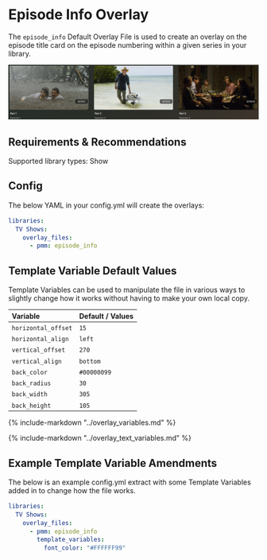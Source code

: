 # Episode Info Overlay

The `episode_info` Default Overlay File is used to create an overlay on the episode title card on the episode numbering within a given series in your library.

![](images/episode_info.png)

## Requirements & Recommendations

Supported library types: Show

## Config

The below YAML in your config.yml will create the overlays:

```yaml
libraries:
  TV Shows:
    overlay_files:
      - pmm: episode_info
```

## Template Variable Default Values

Template Variables can be used to manipulate the file in various ways to slightly change how it works without having to make your own local copy.

| Variable              | Default / Values |
|:----------------------|:-----------------|
| `horizontal_offset`   | `15`             |
| `horizontal_align`    | `left`           |
| `vertical_offset`     | `270`            |
| `vertical_align`      | `bottom`         |
| `back_color`          | `#00000099`      |
| `back_radius`         | `30`             |
| `back_width`          | `305`            |
| `back_height`         | `105`            |

{%
   include-markdown "../overlay_variables.md"
%}

{%
   include-markdown "../overlay_text_variables.md"
%}

## Example Template Variable Amendments

The below is an example config.yml extract with some Template Variables added in to change how the file works.

```yaml
libraries:
  TV Shows:
    overlay_files:
      - pmm: episode_info
        template_variables:
          font_color: "#FFFFFF99"
```
